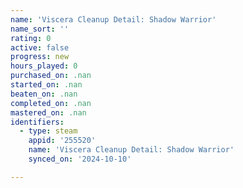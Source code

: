 ```yaml
---
name: 'Viscera Cleanup Detail: Shadow Warrior'
name_sort: ''
rating: 0
active: false
progress: new
hours_played: 0
purchased_on: .nan
started_on: .nan
beaten_on: .nan
completed_on: .nan
mastered_on: .nan
identifiers:
  - type: steam
    appid: '255520'
    name: 'Viscera Cleanup Detail: Shadow Warrior'
    synced_on: '2024-10-10'

---
```

